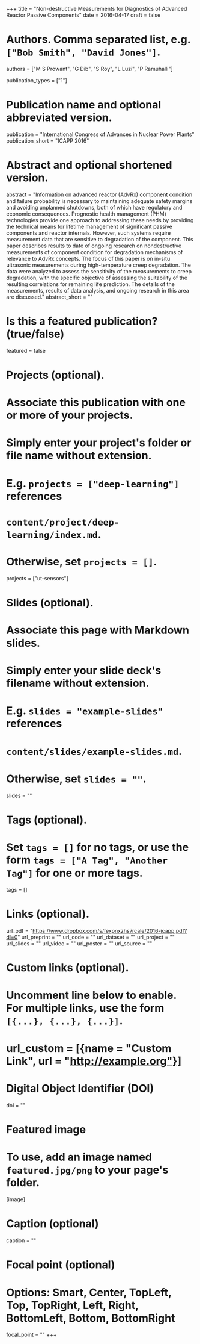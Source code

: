 +++
title = "Non-destructive Measurements for Diagnostics of Advanced Reactor Passive Components"
date = 2016-04-17
draft = false

# Authors. Comma separated list, e.g. `["Bob Smith", "David Jones"]`.
authors = ["M S Prowant", "G Dib", "S Roy", "L Luzi", "P Ramuhalli"]

publication_types = ["1"]

# Publication name and optional abbreviated version.
publication = "International Congress of Advances in Nuclear Power Plants"
publication_short = "ICAPP 2016"

# Abstract and optional shortened version.
abstract = "Information on advanced reactor (AdvRx) component condition and failure probability is necessary to maintaining adequate safety margins and avoiding unplanned shutdowns, both of which have regulatory and economic consequences. Prognostic health management (PHM) technologies provide one approach to addressing these needs by providing the technical means for lifetime management of significant passive components and reactor internals. However, such systems require measurement data that are sensitive to degradation of the component. This paper describes results to date of ongoing research on nondestructive measurements of component condition for degradation mechanisms of relevance to AdvRx concepts. The focus of this paper is on in-situ ultrasonic measurements during high-temperature creep degradation. The data were analyzed to assess the sensitivity of the measurements to creep degradation, with the specific objective of assessing the suitability of the resulting correlations for remaining life prediction. The details of the measurements, results of data analysis, and ongoing research in this area are discussed."
abstract_short = ""

# Is this a featured publication? (true/false)
featured = false

# Projects (optional).
#   Associate this publication with one or more of your projects.
#   Simply enter your project's folder or file name without extension.
#   E.g. `projects = ["deep-learning"]` references 
#   `content/project/deep-learning/index.md`.
#   Otherwise, set `projects = []`.
projects = ["ut-sensors"]

# Slides (optional).
#   Associate this page with Markdown slides.
#   Simply enter your slide deck's filename without extension.
#   E.g. `slides = "example-slides"` references 
#   `content/slides/example-slides.md`.
#   Otherwise, set `slides = ""`.
slides = ""

# Tags (optional).
#   Set `tags = []` for no tags, or use the form `tags = ["A Tag", "Another Tag"]` for one or more tags.
tags = []

# Links (optional).
url_pdf = "https://www.dropbox.com/s/fexpnxzhs7rcale/2016-icapp.pdf?dl=0"
url_preprint = ""
url_code = ""
url_dataset = ""
url_project = ""
url_slides = ""
url_video = ""
url_poster = ""
url_source = ""

# Custom links (optional).
#   Uncomment line below to enable. For multiple links, use the form `[{...}, {...}, {...}]`.
# url_custom = [{name = "Custom Link", url = "http://example.org"}]

# Digital Object Identifier (DOI)
doi = ""

# Featured image
# To use, add an image named `featured.jpg/png` to your page's folder. 
[image]
  # Caption (optional)
  caption = ""

  # Focal point (optional)
  # Options: Smart, Center, TopLeft, Top, TopRight, Left, Right, BottomLeft, Bottom, BottomRight
  focal_point = ""
+++
